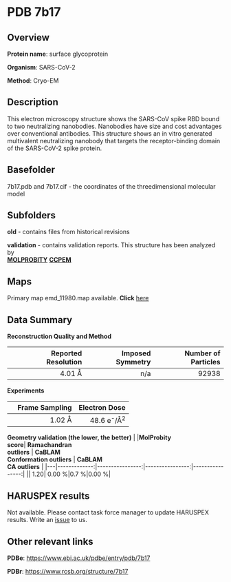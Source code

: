 # PDB 7b17

## Overview

**Protein name**: surface glycoprotein

**Organism**: SARS-CoV-2

**Method**: Cryo-EM

## Description

This electron microscopy structure shows the SARS-CoV spike RBD bound to two neutralizing nanobodies. Nanobodies have size and cost advantages over conventional antibodies. This structure shows an in vitro generated multivalent neutralizing nanobody that targets the receptor-binding domain of the SARS-CoV-2 spike protein.

## Basefolder

7b17.pdb and 7b17.cif - the coordinates of the threedimensional molecular model

## Subfolders



**old** - contains files from historical revisions

**validation** - contains validation reports. This structure has been analyzed by <br>  [**MOLPROBITY**](https://github.com/thorn-lab/coronavirus_structural_task_force/tree/master/pdb/surface_glycoprotein/SARS-CoV-2/7b17/validation/molprobity)   [**CCPEM**](https://github.com/thorn-lab/coronavirus_structural_task_force/tree/master/pdb/surface_glycoprotein/SARS-CoV-2/7b17/validation/ccpem-validation) 



## Maps

Primary map emd_11980.map available. **Click** [here](http://ftp.wwpdb.org/pub/emdb/structures/EMD-11980/map/) 

## Data Summary
**Reconstruction Quality and Method**

|   | Reported Resolution | Imposed Symmetry | Number of Particles |
|---|-------------:|----------------:|--------------:|
|   |4.01 Å|n/a|92938|

**Experiments**

|   | Frame Sampling | Electron Dose |
|---|-------------:|----------------:|
|   |1.02 Å|48.6 e<sup>-</sup>/Å<sup>2</sup>|

**Geometry validation (the lower, the better)**
|   |**MolProbity<br>score**| **Ramachandran<br>outliers** | **CaBLAM<br>Conformation outliers** | **CaBLAM<br>CA outliers** |
|---|-------------:|----------------:|----------------:|----------------:|
||  1.20|  0.00 %|0.7 %|0.00 %|

## HARUSPEX results

Not available. Please contact task force manager to update HARUSPEX results. Write an [issue](https://github.com/thorn-lab/coronavirus_structural_task_force/issues) to us.

## Other relevant links 
**PDBe**:  https://www.ebi.ac.uk/pdbe/entry/pdb/7b17
 
**PDBr**: https://www.rcsb.org/structure/7b17 
